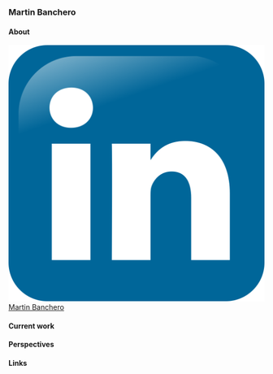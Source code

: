 ### Martin Banchero

#### About
[![LikedIn|512x397, 20%](https://github.com/MartinBanchero/MartinBanchero/blob/master/Linkedin.png)Martin Banchero](https://www.linkedin.com/in/martin-banchero-1883b8b2)
&nbsp;


#### Current work




#### Perspectives


#### Links
